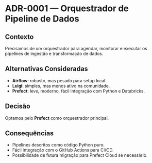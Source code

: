 # ADR-0001 — Orquestrador de Pipeline de Dados

## Contexto
Precisamos de um orquestrador para agendar, monitorar e executar os pipelines de ingestão e transformação de dados.

## Alternativas Consideradas
- **Airflow**: robusto, mas pesado para setup local.
- **Luigi**: simples, mas menos ativo na comunidade.
- **Prefect**: leve, moderno, fácil integração com Python e Databricks.

## Decisão
Optamos pelo **Prefect** como orquestrador principal.

## Consequências
- Pipelines descritos como código Python puro.
- Fácil integração com o GitHub Actions para CI/CD.
- Possibilidade de futura migração para Prefect Cloud se necessário.


